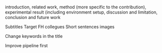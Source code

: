 introduction, 
related work, 
method (more specific to the contribution), 
experimental result (including environment setup,
discussion and limitation,
conclusion and future work

Subtitles
Target FH collegues
Short sentences
images

Change keywords in the title

Improve pipeline first